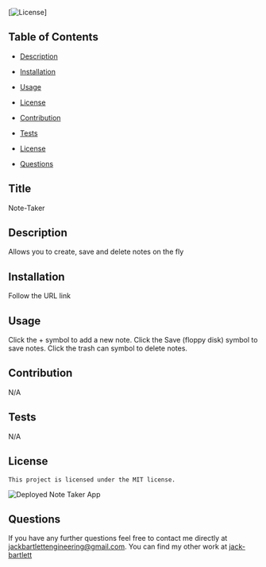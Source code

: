 
[![License](https://img.shields.io/badge/License-MIT-blue.svg)]
  ## Table of Contents

  * [Description](#description)

  * [Installation](#installation)

  * [Usage](#usage)

 * [License](#license) 

  * [Contribution](#contribution)

  * [Tests](#tests)

  * [License](#license)

  * [Questions](#questions)

## Title
Note-Taker

## Description
Allows you to create, save and delete notes on the fly

## Installation
Follow the URL link

## Usage 
Click the + symbol to add a new note. Click the Save (floppy disk) symbol to save notes. Click the trash can symbol to delete notes. 

## Contribution
N/A

## Tests
N/A

## License
    This project is licensed under the MIT license.
    
![Deployed Note Taker App](https://user-images.githubusercontent.com/90886034/150461984-ff8115bf-06da-450a-80e4-0463297ab6f7.png)


## Questions 

If you have any further questions feel free to contact me directly at jackbartlettengineering@gmail.com.
You can find my other work at [jack-bartlett](https://github.com/jack-bartlett/)

